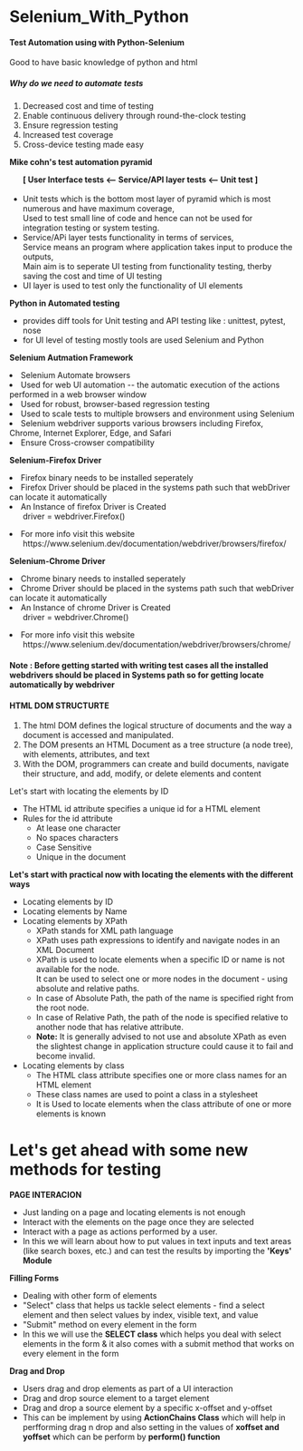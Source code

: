 # Selenium_With_Python
<h4>Test Automation using with Python-Selenium</h4>
<p>Good to have basic knowledge of python and html</p>

<h5>Why do we need to automate tests</h5>
<ol>
  <li>Decreased cost and time of testing</li>
  <li>Enable continuous delivery through round-the-clock testing</li>
  <li>Ensure regression testing</li>
  <li>Increased test coverage</li>
  <li>Cross-device testing made easy</li>
</ol>

<p><b>Mike cohn's test automation pyramid</b></p>
<ul>
    <b>[ User Interface tests <-- Service/API layer tests <-- Unit test ]</b><br><br>

  <li>Unit tests which is the bottom most layer of pyramid which is most numerous and have maximum coverage, <br>
  Used to test small line of code and hence can not be used for integration testing or system testing.</li>
  <li>Service/APi layer tests functionality in terms of services, <br>
  Service means an program where application takes input to produce the outputs,<br>
  Main aim is to seperate UI testing from functionality testing, therby saving the cost and time of UI testing</li>
  <li>UI layer is used to test only the functionality of UI elements</li>
</ul>
<p>
  <b>Python in Automated testing</b>
  <ul>
    <li>provides diff tools for Unit testing and API testing like : unittest, pytest, nose</li>
    <li>for UI level of testing mostly tools are used Selenium and Python</li>
  </ul>
</p>

<p>
  <b>Selenium Autmation Framework</b>
  <li> Selenium Automate browsers </li>
  <li> Used for web UI automation -- the automatic execution of the actions performed in a web browser window</li>
  <li> Used for robust, browser-based regression testing</li>
  <li> Used to scale tests to multiple browsers and environment using Selenium</li>
  <li> Selenium webdriver supports various browsers including Firefox, Chrome, Internet Explorer, Edge, and Safari</li>
  <li> Ensure Cross-crowser compatibility</li>
</p>

<p> <b>Selenium-Firefox Driver</b>
  <li>Firefox binary needs to be installed seperately</li>
  <li>Firefox Driver should be placed in the systems path such that webDriver can locate it automatically</li>
  <li>An Instance of firefox Driver is Created
    <ul> driver = webdriver.Firefox() </ul>
  </li>
  <li> For more info visit this website 
    <ul> https://www.selenium.dev/documentation/webdriver/browsers/firefox/ </ul>
  </li>
</p>

<p> <b>Selenium-Chrome Driver</b>
  <li>Chrome binary needs to installed seperately</li>
  <li>Chrome Driver should be placed in the systems path such that webDriver can locate it automatically</li>
  <li>An Instance of chrome Driver is Created
    <ul> driver = webdriver.Chrome() </ul>
  </li>
  <li> For more info visit this website 
    <ul> https://www.selenium.dev/documentation/webdriver/browsers/chrome/ </ul>
  </li>
</p>

<h4> <b>Note : Before getting started with writing test cases all the installed webdrivers should be placed in Systems path so for getting locate automatically by webdriver</b></h4>


<h4>HTML DOM STRUCTURTE</h4>
<ol>
  <li>The html DOM defines the logical structure of documents and the way a document is accessed and manipulated.</li>
  <li>The DOM presents an HTML Document as a tree structure (a node tree), with elements, attributes, and text</li>
  <li>With the DOM, programmers can create and build documents, navigate their structure, and add, modify, or delete elements and content</li>
</ol>

<p> Let's start with locating the elements by ID
<ul>
  <li>The HTML id attribute specifies a unique id for a HTML element</li>
  <li>Rules for the id attribute
  <ul>
    <li> At lease one character </li>
    <li> No spaces characters </li>
    <li> Case Sensitive </li>
    <li> Unique in the document </li>
  </ul>
  </li>
</ul>
</p>

<b>Let's start with practical now with locating the elements with the different ways</b>
<ul>
  <li>Locating elements by ID</li>
  <li>Locating elements by Name</li>
  <li>Locating elements by XPath
  <ul>
    <li>XPath stands for XML path language</li>
    <li>XPath uses path expressions to identify and navigate nodes in an XML Document</li>
    <li>XPath  is used to locate elements when a specific ID or name is not available for the node.<br>
      It can be used to select one or more nodes in the document - using absolute and relative paths.</li>
    <li>In case of Absolute Path, the path of the name is specified right from the root node.</li>
    <li>In case of Relative Path, the path of the node is specified relative to another node that has relative attribute.</li>
    <li><b>Note:</b> It is generally advised to not use and absolute XPath as even the slightest change in application structure could cause it to fail and become invalid.</li>
  </ul>
  </li>
  <li>Locating elements by class
  <ul>
    <li>The HTML class attribute specifies one or more class names for an HTML element</li>
    <li>These class names are used to point a class in a stylesheet</li>
    <li>It is Used to locate elements when the class attribute of one or more elements is known</li> 
  </ul>
  </li>
</ul>

# Let's get ahead with some new methods for testing
<p><b>PAGE INTERACION</b></p>
<ul>
  <li>Just landing on a page and locating elements is not enough</li>
  <li>Interact with the elements on the page once they are selected</li>
  <li>Interact with a page as actions performed by a user.</li>
  <li>In this we will learn about how to put values in text inputs and text areas (like search boxes, etc.) and can test the results by importing the <b>'Keys' Module</b></li>
</ul>

<p><b>Filling Forms</b></p>
<ul>
  <li>Dealing with other form of elements</li>
  <li>"Select" class that helps us tackle select elements - find a select element and then select values by index, visible text, and value</li>
  <li>"Submit" method on every element in the form</li>
  <li>In this we will use the <b>SELECT class</b> which helps you deal with select elements in the form & it also comes with a submit method that works on every element in the form</li>
</ul>

<p><b>Drag and Drop</b></p>
<ul>
  <li>Users drag and drop elements as part of a UI interaction</li>
  <li>Drag and drop source element to a target element</li>
  <li>Drag and drop a source element by a specific x-offset and y-offset</li>
  <li>This can be implement by using <b>ActionChains Class</b> which will help in perfforming drag n drop and also setting in the values of <b>xoffset and yoffset</b> which can be perform by <b>perform() function</b></li>
</ul>
